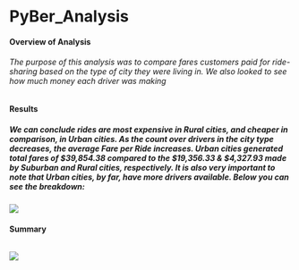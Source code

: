 # PyBer_Analysis


#### Overview of Analysis

###### The purpose of this analysis was to compare fares customers paid for ride-sharing based on the type of city they were living in. We also looked to see how much money each driver was making


#### Results

##### We can conclude rides are most expensive in Rural cities, and cheaper in comparison, in Urban cities. As the count over drivers in the city type decreases, the average Fare per Ride increases. Urban cities generated total fares of $39,854.38 compared to the $19,356.33 & $4,327.93 made by Suburban and Rural cities, respectively. It is also very important to note that Urban cities, by far, have more drivers available. Below you can see the breakdown:

![](../main/analysis/pyber_summary_chart.png)


#### Summary

######


![](../main/analysis/Fare_by_City_Type.png)
